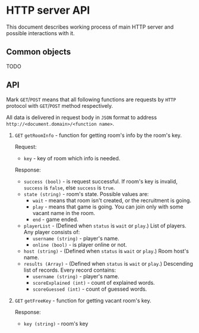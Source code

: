 # HTTP server API
This document describes working process of main HTTP server and possible interactions with it.

## Common objects
TODO

## API
Mark `GET`/`POST` means that all following functions are requests by `HTTP` protocol with `GET`/`POST` method respectively.

All data is delivered in request body in `JSON` format to address `http://<document.domain>/<function name>`.

1. `GET` <a name="getRoomInfo">`getRoomInfo`</a> - function for getting room's info by the room's key.

    Request:

    - `key` - key of room which info is needed.

    Response:

    - `success (bool)` - is request successful. If room's key is invalid, `success` is `false`, else `success` is `true`.
    - `state (string)` - room's state. Possible values are:
        - `wait` - means that room isn't created, or the recruitment is going.
        - `play` - means that game is going. You can join only with some vacant name in the room.
        - `end` - game ended.
    - `playerList` - (Defined when `status` is `wait` or `play`.) List of players. Any player consists of:
      - `username (string)` - player's name.
      - `online (bool)` - is player online or not.
    - `host (string)` - (Defined when `status` is `wait` or `play`.) Room host's name.
    - `results (Array)` - (Defined when `status` is `wait` or `play`.) Descending list of records. Every record contains:
        - `username (string)` - player's name.
        - `scoreExplained (int)` - count of explained words.
        - `scoreGuessed (int)` - count of guessed words.

1. `GET` <a name="getFreeKey">`getFreeKey`</a> - function for getting vacant room's key. 

    Response:
    
    - `key (string)` - room's key